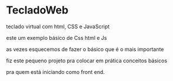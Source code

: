 # TecladoWeb
teclado virtual com html, CSS e JavaScript

este um exemplo básico de Css html e Js

as vezes esquecemos de fazer o básico que é o mais importante

fiz este pequeno projeto pra colocar em prática conceitos básicos 

pra quem está iniciando como front end.
